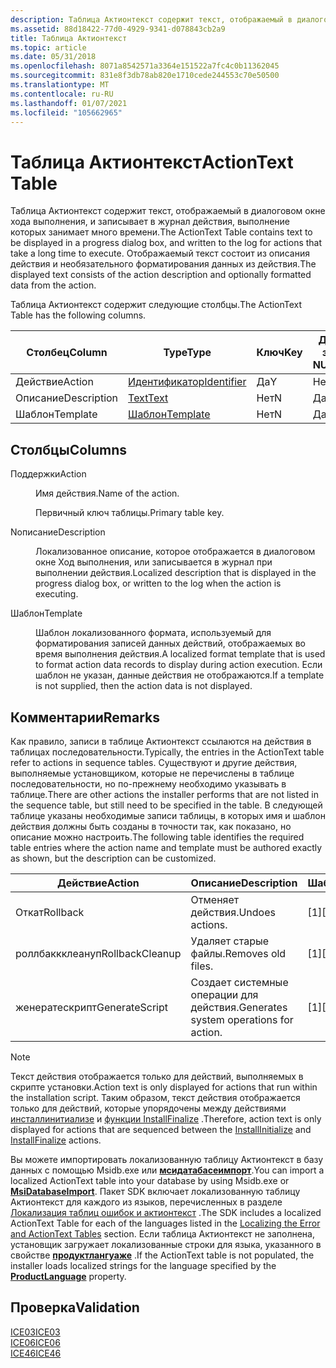 ```yaml
---
description: Таблица Актионтекст содержит текст, отображаемый в диалоговом окне хода выполнения, и записывает в журнал действия, выполнение которых занимает много времени. Отображаемый текст состоит из описания действия и необязательного форматирования данных из действия.
ms.assetid: 88d18422-77d0-4929-9341-d078843cb2a9
title: Таблица Актионтекст
ms.topic: article
ms.date: 05/31/2018
ms.openlocfilehash: 8071a8542571a3364e151522a7fc4c0b11362045
ms.sourcegitcommit: 831e8f3db78ab820e1710cede244553c70e50500
ms.translationtype: MT
ms.contentlocale: ru-RU
ms.lasthandoff: 01/07/2021
ms.locfileid: "105662965"
---
```

# <a name="actiontext-table"></a><span data-ttu-id="62113-104">Таблица Актионтекст</span><span class="sxs-lookup"><span data-stu-id="62113-104">ActionText Table</span></span>

<span data-ttu-id="62113-105">Таблица Актионтекст содержит текст, отображаемый в диалоговом окне хода выполнения, и записывает в журнал действия, выполнение которых занимает много времени.</span><span class="sxs-lookup"><span data-stu-id="62113-105">The ActionText Table contains text to be displayed in a progress dialog box, and written to the log for actions that take a long time to execute.</span></span> <span data-ttu-id="62113-106">Отображаемый текст состоит из описания действия и необязательного форматирования данных из действия.</span><span class="sxs-lookup"><span data-stu-id="62113-106">The displayed text consists of the action description and optionally formatted data from the action.</span></span>

<span data-ttu-id="62113-107">Таблица Актионтекст содержит следующие столбцы.</span><span class="sxs-lookup"><span data-stu-id="62113-107">The ActionText Table has the following columns.</span></span>



| <span data-ttu-id="62113-108">Столбец</span><span class="sxs-lookup"><span data-stu-id="62113-108">Column</span></span>      | <span data-ttu-id="62113-109">Type</span><span class="sxs-lookup"><span data-stu-id="62113-109">Type</span></span>                         | <span data-ttu-id="62113-110">Ключ</span><span class="sxs-lookup"><span data-stu-id="62113-110">Key</span></span> | <span data-ttu-id="62113-111">Допускает значения NULL</span><span class="sxs-lookup"><span data-stu-id="62113-111">Nullable</span></span> |
|-------------|------------------------------|-----|----------|
| <span data-ttu-id="62113-112">Действие</span><span class="sxs-lookup"><span data-stu-id="62113-112">Action</span></span>      | [<span data-ttu-id="62113-113">Идентификатор</span><span class="sxs-lookup"><span data-stu-id="62113-113">Identifier</span></span>](identifier.md) | <span data-ttu-id="62113-114">Да</span><span class="sxs-lookup"><span data-stu-id="62113-114">Y</span></span>   | <span data-ttu-id="62113-115">Нет</span><span class="sxs-lookup"><span data-stu-id="62113-115">N</span></span>        |
| <span data-ttu-id="62113-116">Описание</span><span class="sxs-lookup"><span data-stu-id="62113-116">Description</span></span> | [<span data-ttu-id="62113-117">Text</span><span class="sxs-lookup"><span data-stu-id="62113-117">Text</span></span>](text.md)             | <span data-ttu-id="62113-118">Нет</span><span class="sxs-lookup"><span data-stu-id="62113-118">N</span></span>   | <span data-ttu-id="62113-119">Да</span><span class="sxs-lookup"><span data-stu-id="62113-119">Y</span></span>        |
| <span data-ttu-id="62113-120">Шаблон</span><span class="sxs-lookup"><span data-stu-id="62113-120">Template</span></span>    | [<span data-ttu-id="62113-121">Шаблон</span><span class="sxs-lookup"><span data-stu-id="62113-121">Template</span></span>](template.md)     | <span data-ttu-id="62113-122">Нет</span><span class="sxs-lookup"><span data-stu-id="62113-122">N</span></span>   | <span data-ttu-id="62113-123">Да</span><span class="sxs-lookup"><span data-stu-id="62113-123">Y</span></span>        |



 

## <a name="columns"></a><span data-ttu-id="62113-124">Столбцы</span><span class="sxs-lookup"><span data-stu-id="62113-124">Columns</span></span>

<dl> <dt>

<span data-ttu-id="62113-125"><span id="Action"></span><span id="action"></span><span id="ACTION"></span>Поддержки</span><span class="sxs-lookup"><span data-stu-id="62113-125"><span id="Action"></span><span id="action"></span><span id="ACTION"></span>Action</span></span>
</dt> <dd>

<span data-ttu-id="62113-126">Имя действия.</span><span class="sxs-lookup"><span data-stu-id="62113-126">Name of the action.</span></span>

<span data-ttu-id="62113-127">Первичный ключ таблицы.</span><span class="sxs-lookup"><span data-stu-id="62113-127">Primary table key.</span></span>

</dd> <dt>

<span data-ttu-id="62113-128"><span id="Description"></span><span id="description"></span><span id="DESCRIPTION"></span>Nописание</span><span class="sxs-lookup"><span data-stu-id="62113-128"><span id="Description"></span><span id="description"></span><span id="DESCRIPTION"></span>Description</span></span>
</dt> <dd>

<span data-ttu-id="62113-129">Локализованное описание, которое отображается в диалоговом окне Ход выполнения, или записывается в журнал при выполнении действия.</span><span class="sxs-lookup"><span data-stu-id="62113-129">Localized description that is displayed in the progress dialog box, or written to the log when the action is executing.</span></span>

</dd> <dt>

<span data-ttu-id="62113-130"><span id="Template"></span><span id="template"></span><span id="TEMPLATE"></span>Шаблон</span><span class="sxs-lookup"><span data-stu-id="62113-130"><span id="Template"></span><span id="template"></span><span id="TEMPLATE"></span>Template</span></span>
</dt> <dd>

<span data-ttu-id="62113-131">Шаблон локализованного формата, используемый для форматирования записей данных действий, отображаемых во время выполнения действия.</span><span class="sxs-lookup"><span data-stu-id="62113-131">A localized format template that is used to format action data records to display during action execution.</span></span> <span data-ttu-id="62113-132">Если шаблон не указан, данные действия не отображаются.</span><span class="sxs-lookup"><span data-stu-id="62113-132">If a template is not supplied, then the action data is not displayed.</span></span>

</dd> </dl>

## <a name="remarks"></a><span data-ttu-id="62113-133">Комментарии</span><span class="sxs-lookup"><span data-stu-id="62113-133">Remarks</span></span>

<span data-ttu-id="62113-134">Как правило, записи в таблице Актионтекст ссылаются на действия в таблицах последовательности.</span><span class="sxs-lookup"><span data-stu-id="62113-134">Typically, the entries in the ActionText table refer to actions in sequence tables.</span></span> <span data-ttu-id="62113-135">Существуют и другие действия, выполняемые установщиком, которые не перечислены в таблице последовательности, но по-прежнему необходимо указывать в таблице.</span><span class="sxs-lookup"><span data-stu-id="62113-135">There are other actions the installer performs that are not listed in the sequence table, but still need to be specified in the table.</span></span> <span data-ttu-id="62113-136">В следующей таблице указаны необходимые записи таблицы, в которых имя и шаблон действия должны быть созданы в точности так, как показано, но описание можно настроить.</span><span class="sxs-lookup"><span data-stu-id="62113-136">The following table identifies the required table entries where the action name and template must be authored exactly as shown, but the description can be customized.</span></span>



| <span data-ttu-id="62113-137">Действие</span><span class="sxs-lookup"><span data-stu-id="62113-137">Action</span></span>          | <span data-ttu-id="62113-138">Описание</span><span class="sxs-lookup"><span data-stu-id="62113-138">Description</span></span>                             | <span data-ttu-id="62113-139">Шаблон</span><span class="sxs-lookup"><span data-stu-id="62113-139">Template</span></span> |
|-----------------|-----------------------------------------|----------|
| <span data-ttu-id="62113-140">Откат</span><span class="sxs-lookup"><span data-stu-id="62113-140">Rollback</span></span>        | <span data-ttu-id="62113-141">Отменяет действия.</span><span class="sxs-lookup"><span data-stu-id="62113-141">Undoes actions.</span></span>                         | <span data-ttu-id="62113-142">\[1\]</span><span class="sxs-lookup"><span data-stu-id="62113-142">\[1\]</span></span>    |
| <span data-ttu-id="62113-143">роллбаккклеануп</span><span class="sxs-lookup"><span data-stu-id="62113-143">RollbackCleanup</span></span> | <span data-ttu-id="62113-144">Удаляет старые файлы.</span><span class="sxs-lookup"><span data-stu-id="62113-144">Removes old files.</span></span>                      | <span data-ttu-id="62113-145">\[1\]</span><span class="sxs-lookup"><span data-stu-id="62113-145">\[1\]</span></span>    |
| <span data-ttu-id="62113-146">женератескрипт</span><span class="sxs-lookup"><span data-stu-id="62113-146">GenerateScript</span></span>  | <span data-ttu-id="62113-147">Создает системные операции для действия.</span><span class="sxs-lookup"><span data-stu-id="62113-147">Generates system operations for action.</span></span> | <span data-ttu-id="62113-148">\[1\]</span><span class="sxs-lookup"><span data-stu-id="62113-148">\[1\]</span></span>    |



 

> [!Note]  
> <span data-ttu-id="62113-149">Текст действия отображается только для действий, выполняемых в скрипте установки.</span><span class="sxs-lookup"><span data-stu-id="62113-149">Action text is only displayed for actions that run within the installation script.</span></span> <span data-ttu-id="62113-150">Таким образом, текст действия отображается только для действий, которые упорядочены между действиями [инсталлинитиализе](installinitialize-action.md) и [функции InstallFinalize](installfinalize-action.md) .</span><span class="sxs-lookup"><span data-stu-id="62113-150">Therefore, action text is only displayed for actions that are sequenced between the [InstallInitialize](installinitialize-action.md) and [InstallFinalize](installfinalize-action.md) actions.</span></span>

 

<span data-ttu-id="62113-151">Вы можете импортировать локализованную таблицу Актионтекст в базу данных с помощью Msidb.exe или [**мсидатабасеимпорт**](/windows/desktop/api/Msiquery/nf-msiquery-msidatabaseimporta).</span><span class="sxs-lookup"><span data-stu-id="62113-151">You can import a localized ActionText table into your database by using Msidb.exe or [**MsiDatabaseImport**](/windows/desktop/api/Msiquery/nf-msiquery-msidatabaseimporta).</span></span> <span data-ttu-id="62113-152">Пакет SDK включает локализованную таблицу Актионтекст для каждого из языков, перечисленных в разделе [Локализация таблиц ошибок и актионтекст](localizing-the-error-and-actiontext-tables.md) .</span><span class="sxs-lookup"><span data-stu-id="62113-152">The SDK includes a localized ActionText Table for each of the languages listed in the [Localizing the Error and ActionText Tables](localizing-the-error-and-actiontext-tables.md) section.</span></span> <span data-ttu-id="62113-153">Если таблица Актионтекст не заполнена, установщик загружает локализованные строки для языка, указанного в свойстве [**продуктлангуаже**](productlanguage.md) .</span><span class="sxs-lookup"><span data-stu-id="62113-153">If the ActionText table is not populated, the installer loads localized strings for the language specified by the [**ProductLanguage**](productlanguage.md) property.</span></span>

## <a name="validation"></a><span data-ttu-id="62113-154">Проверка</span><span class="sxs-lookup"><span data-stu-id="62113-154">Validation</span></span>

<dl>

[<span data-ttu-id="62113-155">ICE03</span><span class="sxs-lookup"><span data-stu-id="62113-155">ICE03</span></span>](ice03.md)  
[<span data-ttu-id="62113-156">ICE06</span><span class="sxs-lookup"><span data-stu-id="62113-156">ICE06</span></span>](ice06.md)  
[<span data-ttu-id="62113-157">ICE46</span><span class="sxs-lookup"><span data-stu-id="62113-157">ICE46</span></span>](ice46.md)  
</dl>

 

 



